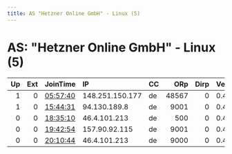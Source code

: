 ```yaml
---
title: AS "Hetzner Online GmbH" - Linux (5)
---
```


# AS: "Hetzner Online GmbH" - Linux (5)

|   Up |   Ext | JoinTime                                                                                              | IP              | CC   |   ORp |   Dirp | Version   | Contact                   | Nickname   |   eFamMembers |
|-----:|------:|:------------------------------------------------------------------------------------------------------|:----------------|:-----|------:|-------:|:----------|:--------------------------|:-----------|--------------:|
|    1 |     0 | [05:57:40](https://nusenu.github.io/OrNetStats/w/relay/443E99A38BC7A18CD29A3E184F0EB2A2D653AD57.html) | 148.251.150.177 | de   | 48567 |      0 | 0.4.5.10  | None                      | Unnamed    |             1 |
|    1 |     0 | [15:44:31](https://nusenu.github.io/OrNetStats/w/relay/9319A2A3F28D95B17EDEE8A13636CB66C49BA321.html) | 94.130.189.8    | de   |  9001 |      0 | 0.4.7.10  | None                      | momo       |             1 |
|    0 |     0 | [18:35:10](https://nusenu.github.io/OrNetStats/w/relay/289BCF4DFDBF7D42D23232422AAD1F5C1B015162.html) | 46.4.101.213    | de   |   500 |      0 | 0.4.7.10  | reichsmusikkammer@gmail.c | RMK        |             1 |
|    0 |     0 | [19:42:54](https://nusenu.github.io/OrNetStats/w/relay/8D2018D91A60DB8501D564D299424B68619AE27A.html) | 157.90.92.115   | de   |  9001 |      0 | 0.4.6.10  | relay@stateofduality.de   | SODrelay   |             1 |
|    0 |     0 | [20:10:44](https://nusenu.github.io/OrNetStats/w/relay/9B261AF507EEAFFA08970FFD318492A723259B20.html) | 46.4.101.213    | de   |  9000 |      0 | 0.4.5.10  | reichsmusikkammer@gmail.c | RMK        |             1 |
